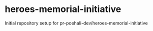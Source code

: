 # heroes-memorial-initiative

Initial repository setup for pr-poehali-dev/heroes-memorial-initiative